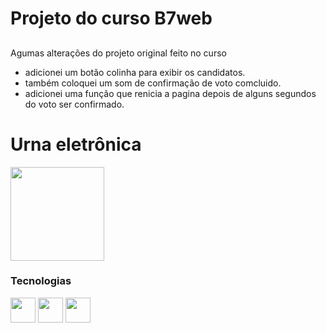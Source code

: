   # Projeto do curso B7web

##
Agumas alterações do projeto original feito no curso 
+ adicionei um botão colinha para exibir os candidatos.
+ também coloquei um som de confirmação de voto comcluido.
+ adicionei uma função que renicia a pagina depois de alguns segundos do voto ser confirmado.

<div>
  <h1>Urna eletrônica </h1>
  <img height="150px" src="https://github.com/user-attachments/assets/8f9ccd58-807a-4020-8239-2baf01673e92"/>  
  <br/>
  <h3>Tecnologias</h3>
  <img height="40px" src="https://cdn.jsdelivr.net/gh/devicons/devicon@latest/icons/css3/css3-original.svg" /> 
  <img height="40px" src="https://cdn.jsdelivr.net/gh/devicons/devicon@latest/icons/javascript/javascript-original.svg" />  
  <img height="40px" src="https://cdn.jsdelivr.net/gh/devicons/devicon@latest/icons/html5/html5-original.svg" />
</div>



 
